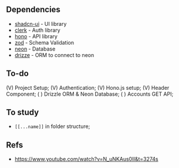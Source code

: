 ## Dependencies
- [shadcn-ui](https://ui.shadcn.com) - UI library
- [clerk](https://clerk.com/docs) - Auth library
- [hono](https://hono.dev) - API library
- [zod](https://zod.dev) - Schema Validation
- [neon](https://neon.tech) - Database
- [drizze](https://orm.drizzle.team) - ORM to connect to neon

## To-do
(V) Project Setup;
(V) Authentication;
(V) Hono.js setup;
(V) Header Component;
( ) Drizzle ORM & Neon Database;
( ) Accounts GET API;

## To study
- `[[...name]]` in folder structure;

## Refs
- https://www.youtube.com/watch?v=N_uNKAus0II&t=3274s